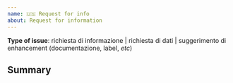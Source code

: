 ```yaml
---
name: 🇺🇸 Request for info
about: Request for information
---
```


<!--
Thank you for your interest in this repository.
Before making your contribution, please bear in mind that this is a data set with the sole intention of informing the public, maintained by a few staff of the Italian Civil Protection Agency.
While contributions and interest are welcome, we cannot respond to every request timeously.

Before you open an issue:
-->

**Type of issue**: <!-- eliminare tutti non-relativi --> richiesta di informazione | richiesta di dati | suggerimento di enhancement (documentazione, label, _etc_)

## Summary

<!--
ITA: Scrivi qui il riassunto della richiesta.
ENG: Provide a summary of your request below
-->
